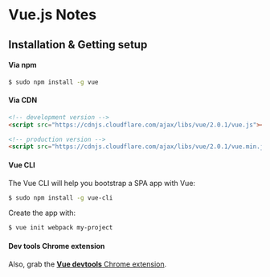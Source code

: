 # Vue.js Notes

## Installation & Getting setup

#### Via npm

```bash
$ sudo npm install -g vue
```

#### Via CDN

```html
<!-- development version -->
<script src="https://cdnjs.cloudflare.com/ajax/libs/vue/2.0.1/vue.js"></script>

<!-- production version -->
<script src="https://cdnjs.cloudflare.com/ajax/libs/vue/2.0.1/vue.min.js"></script>
```

#### Vue CLI

The Vue CLI will help you bootstrap a SPA app with Vue:

```bash
$ sudo npm install -g vue-cli
```

Create the app with:

```bash
$ vue init webpack my-project
```

#### Dev tools Chrome extension

Also, grab the [**Vue devtools** Chrome extension](https://chrome.google.com/webstore/detail/vuejs-devtools/nhdogjmejiglipccpnnnanhbledajbpd).



